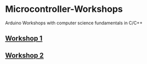 # Microcontroller-Workshops
Arduino Workshops with computer science fundamentals in C/C++

## [Workshop 1](https://github.com/jimenezjose/Microcontroller-Workshops/tree/master/Workshop_1)

## [Workshop 2]()
